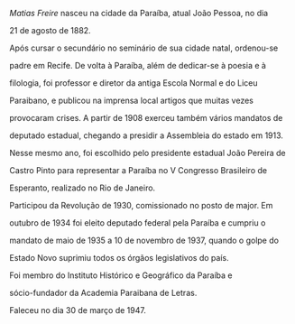 

*Matias Freire* nasceu na cidade da Paraíba, atual João Pessoa, no dia

21 de agosto de 1882.



Após cursar o secundário no seminário de sua cidade natal, ordenou-se

padre em Recife. De volta à Paraíba, além de dedicar-se à poesia e à

filologia, foi professor e diretor da antiga Escola Normal e do Liceu

Paraibano, e publicou na imprensa local artigos que muitas vezes

provocaram crises. A partir de 1908 exerceu também vários mandatos de

deputado estadual, chegando a presidir a Assembleia do estado em 1913.

Nesse mesmo ano, foi escolhido pelo presidente estadual João Pereira de

Castro Pinto para representar a Paraíba no V Congresso Brasileiro de

Esperanto, realizado no Rio de Janeiro.



Participou da Revolução de 1930, comissionado no posto de major. Em

outubro de 1934 foi eleito deputado federal pela Paraíba e cumpriu o

mandato de maio de 1935 a 10 de novembro de 1937, quando o golpe do

Estado Novo suprimiu todos os órgãos legislativos do país.



Foi membro do Instituto Histórico e Geográfico da Paraíba e

sócio-fundador da Academia Paraibana de Letras.



Faleceu no dia 30 de março de 1947.



